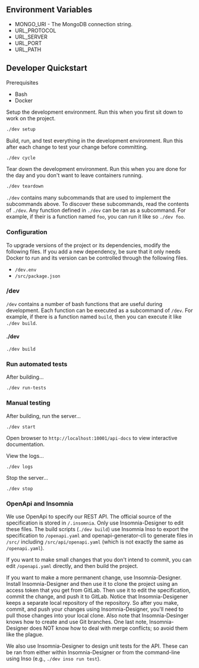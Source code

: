## Environment Variables

* MONGO_URI - The MongoDB connection string.
* URL_PROTOCOL
* URL_SERVER
* URL_PORT
* URL_PATH

## Developer Quickstart

Prerequisites

* Bash
* Docker

Setup the development environment.
Run this when you first sit down to work on the project.

```bash
./dev setup
```

Build, run, and test everything in the development environment.
Run this after each change to test your change before committing.

```bash
./dev cycle
```

Tear down the development environment. Run this when you are
done for the day and you don't want to leave containers running.

```bash
./dev teardown
```

`./dev` contains many subcommands that are used to implement the
subcommands above. To discover these subcommands, read the contents
of `./dev`. Any function defined in `./dev` can be ran as a subcommand.
For example, if their is a function named `foo`, you can run it like so
`./dev foo`.

### Configuration

To upgrade versions of the project or its dependencies, modify the following files.
If you add a new dependency, be sure that it only needs Docker to run and its
version can be controlled through the following files.

* `/dev.env`
* `/src/package.json`

### /dev

`/dev` contains a number of bash functions that are useful during development.
Each function can be executed as a subcommand of `/dev`. For example,
if there is a function named `build`, then you can execute it like `./dev build`.

#### ./dev

```
./dev build
```

### Run automated tests

After building...

```
./dev run-tests
```

### Manual testing

After building, run the server...

```
./dev start
```

Open browser to `http://localhost:10001/api-docs` to view interactive documentation.

View the logs...

```
./dev logs
```

Stop the server...

```
./dev stop
```

### OpenApi and Insomnia

We use OpenApi to specify our REST API.
The official source of the specification is stored in `/.insomnia`.
Only use Insomnia-Designer to edit these files.
The build scripts (`./dev build`) use Insomnia Inso to export
the specification to `/openapi.yaml` and openapi-generator-cli to generate
files in `/src/` including `/src/api/openapi.yaml` (which is not exactly the
same as `/openapi.yaml`).

If you want to make small changes that you don't intend to commit,
you can edit `/openapi.yaml` directly, and then build the project.

If you want to make a more permanent change, use Insomnia-Designer.
Install Insomnia-Designer and then use it to clone the project
using an access token that you get from GitLab. Then use it to edit
the specification, commit the change, and push it to GitLab.
Notice that Insomnia-Desigener keeps a separate local repository
of the repository. So after you make, commit, and push your changes
using Insomnia-Designer, you'll need to pull those changes into your
local clone. Also note that Insomnia-Desinger knows how to create
and use Git branches. One last note, Insomnia-Designer does NOT know
how to deal with merge conflicts; so avoid them like the plague.

We also use Insomnia-Designer to design unit tests for the API.
These can be ran from either within Insomnia-Designer or from
the command-line using Inso (e.g., `./dev inso run test`).

